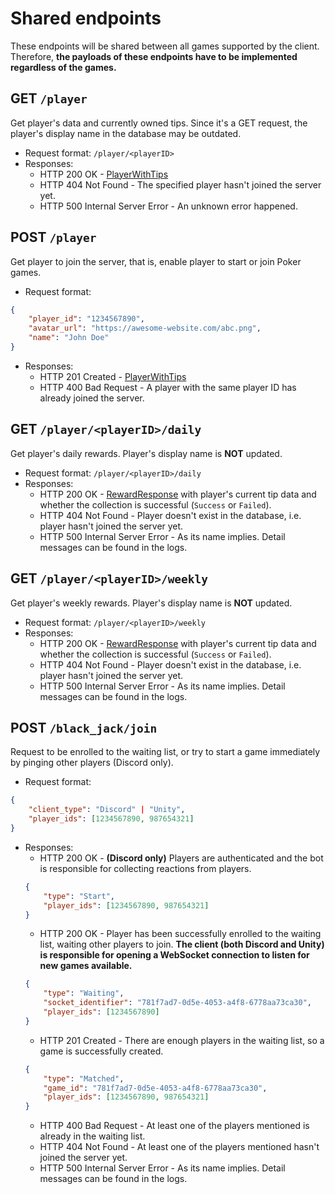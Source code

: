 # Shared endpoints
These endpoints will be shared between all games supported by the client. Therefore, **the payloads of these endpoints have to be implemented regardless of the games.**

## **GET `/player`**
Get player's data and currently owned tips. Since it's a GET request, the player's display name in the database may be outdated.
* Request format: `/player/<playerID>`
* Responses:
    * HTTP 200 OK - [PlayerWithTips](https://github.com/AllBurst/burstSpecs/tree/main/English/shared#playerwithtips)
    * HTTP 404 Not Found - The specified player hasn't joined the server yet.
    * HTTP 500 Internal Server Error - An unknown error happened.

## **POST `/player`**
Get player to join the server, that is, enable player to start or join Poker games.
* Request format:
```json
{
    "player_id": "1234567890",
    "avatar_url": "https://awesome-website.com/abc.png",
    "name": "John Doe"
}
```
* Responses:
    * HTTP 201 Created - [PlayerWithTips](https://github.com/AllBurst/burstSpecs/tree/main/English/shared#playerwithtips)
    * HTTP 400 Bad Request - A player with the same player ID has already joined the server.

## **GET `/player/<playerID>/daily`**
Get player's daily rewards. Player's display name is **NOT** updated.
* Request format: `/player/<playerID>/daily`
* Responses:
    * HTTP 200 OK - [RewardResponse](https://github.com/AllBurst/burstSpecs/tree/main/English/shared#rewardresponse) with player's current tip data and whether the collection is successful (`Success` or `Failed`).
    * HTTP 404 Not Found - Player doesn't exist in the database, i.e. player hasn't joined the server yet.
    * HTTP 500 Internal Server Error - As its name implies. Detail messages can be found in the logs.

## **GET `/player/<playerID>/weekly`**
Get player's weekly rewards. Player's display name is **NOT** updated.
* Request format: `/player/<playerID>/weekly`
* Responses:
    * HTTP 200 OK - [RewardResponse](https://github.com/AllBurst/burstSpecs/tree/main/English/shared#rewardresponse) with player's current tip data and whether the collection is successful (`Success` or `Failed`).
    * HTTP 404 Not Found - Player doesn't exist in the database, i.e. player hasn't joined the server yet.
    * HTTP 500 Internal Server Error - As its name implies. Detail messages can be found in the logs.

## **POST `/black_jack/join`**
Request to be enrolled to the waiting list, or try to start a game immediately by pinging other players (Discord only).
* Request format:
```json
{
    "client_type": "Discord" | "Unity",
    "player_ids": [1234567890, 987654321]
}
```
* Responses:
    * HTTP 200 OK - **(Discord only)** Players are authenticated and the bot is responsible for collecting reactions from players.
    ```json
    {
        "type": "Start",
        "player_ids": [1234567890, 987654321]
    }
    ```
    * HTTP 200 OK - Player has been successfully enrolled to the waiting list, waiting other players to join. **The client (both Discord and Unity) is responsible for opening a WebSocket connection to listen for new games available.**
    ```json
    {
        "type": "Waiting",
        "socket_identifier": "781f7ad7-0d5e-4053-a4f8-6778aa73ca30",
        "player_ids": [1234567890]
    }
    ```
    * HTTP 201 Created - There are enough players in the waiting list, so a game is successfully created.
    ```json
    {
        "type": "Matched",
        "game_id": "781f7ad7-0d5e-4053-a4f8-6778aa73ca30",
        "player_ids": [1234567890, 987654321]
    }
    ```
    * HTTP 400 Bad Request - At least one of the players mentioned is already in the waiting list.
    * HTTP 404 Not Found - At least one of the players mentioned hasn't joined the server yet.
    * HTTP 500 Internal Server Error - As its name implies. Detail messages can be found in the logs.